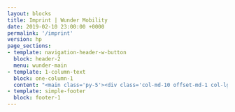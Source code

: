 ```yaml
---
layout: blocks
title: Imprint | Wunder Mobility
date: 2019-02-10 23:00:00 +0000
permalink: '/imprint'
version: hp
page_sections:
- template: navigation-header-w-button
  block: header-2
  menu: wunder-main
- template: 1-column-text
  block: one-column-1
  content: "<main class='py-5'><div class='col-md-10 offset-md-1 col-lg-8 offset-lg-2'><h1>Imprint</h1><h2 class='mt-5 headline-medium'>Website Provider</h2><p class='text-left'>WunderCar Mobility Solutions GmbH<br>Hongkongstraße 2-4<br>20457 Hamburg<br>Germany<br><a href='https://what3words.com/helpful.prepares.launched' target='_blank' title='what3words location'>///helpful.prepares.launched</a></p><h2 class='mt-5 headline-medium'>General Manager</h2><p>Gunnar Froh<br>Registry Court: Amtsgericht Hamburg<br>Registry Number: HRB 130081<br>UStId: DE 815 471 165<br>Responsible for Content: Gunnar Froh<br>Media: <a href='mailto:press@wundermobility.com' target='_blank' title='email the Wunder Mobility press contact'>press@wundermobility.com</a></p><h2 class='mt-5 headline-medium'>Google Analytics</h2><p>Our website uses Google Analytics, an analysis service from Google, Inc., 1600 Amphitheatre Parkway, Mountain View, CA 94043, USA („Google“). Google Analytics uses so-called “cookies“, files that are stored on your computer and which are employed to provide an analysis of your use of our sites. The information collected by the cookie regarding your use of the site is generally transferred to Google servers in the US and stored there. In the event IP anonymization is activated for this website, Google will crop your IP address if it originates from within a member state of the European Union or any parties to the Agreement on the European Economic Union. Only in exceptional cases will a complete IP address be forwarded to Google servers in the US and then cropped. IP anonymization has been activated on our websites. Google makes use of the information it collects on behalf of the site provider in order to furnish analysis of your use of our site, to compile reports on website activity and to provide us with other services relating to the use of our site and internet use in general. According to Google, Google Analytics will not merge the IP address provided by your browser with other data held by Google. You can prevent cookies from being stored on your browser by setting your browser software so that it will not accept cookies; please note, however, that by doing so, you may not be able to make full use of all the functions available at our website. In addition, you can prevent cookies from gathering data for Google about your use of our sites (incl. your IP address) as well as the processing of this data by Google by downloading and installing the browser plug-in available at the following link: http://tools.google.com/dlpage/gaoptout?hl=de. As an alternative to using a browser add-on or when using a browser on a mobile device, you can click on this link instead in order to prevent Google Analytics from collecting data on your use of our websites (This opt-out will only work in this particular browser and only for this particular domain). An opt-out cookie is then saved to your device. If you delete this cookie from the browser, you will need to click on the link again in order to continue preventing Google Analytics from operating on our websites.Google +1 Our websites make use of the Google “+1“ button, a web plugin from Google, Inc., 1600 Amphitheatre Parkway, Mountain View, CA 94043, USA (“Google“). This button is labelled with “+1“. Whenever you access one of our websites that contains the Google “+1“ button, your browser establishes a direct connection to the servers at Google. Google then transmits content via the plugin directly to your browser and from there they are incorporated into the website itself without any action on our part.By incorporating the plugin, Google is informed that you accessed the site. This occurs simply by loading the button, even if you do not click on it. If you are registered with Google, Google can associate your visit to our website with your own Google account. If you click on the “+1“ button or if you leave a comment, this information is transmitted from your browser via the plugin directly to Google and saved there. The purpose and scope of the data collected and the rules governing how this data is processed and used by Google as well as your rights in this regard and the browser settings you can use to protect your privacy are therefore not included here. Instead, you should consult the data protection policies at Google. If you prefer that Google not use the “+1“ button to collect data on your use of our sites, you will need to log out of Google each time before visiting one of our sites.</p><h2 class='mt-5 headline-medium'>Facebook's 'Like' button</h2><p>Our websites use Facebook's “Like“ button, a web plugin from the social network, Facebook.com, operated by Facebook, Inc., 1601 Willow Road, Menlo Park, CA 94025, USA ('Facebook'). This button is labelled with the Facebook logo, an f'. Whenever you access one of our sites that contains a Facebook “Like“ button, your browser establishes a direct connection with Facebook's servers. Facebook then transmits content via the plugin directly to your browser and incorporates it into the website without any action on our part. Facebook is informed via the plugin that you have accessed a particular site. This occurs simply by loading the button, you do not actually need to click on it. If you are registered with Facebook, Facebook can associate your visit to our site with your own Facebook account. If you click on the “Like“ button or if you leave a comment, this information is transmitted from your browser via the plugin directly to Facebook and stored there. The purpose and scope of the data collected and the rules governing how this data is processed and used by Facebook as well as your rights in this regard and the browser settings you can use to protect your privacy are therefore not included here. Instead, you should consult the data protection policies at Facebook. If you prefer that Facebook not use the “Like“ button to collect data on your use of our sites, you will need to log off of Facebook each time before visiting one of our sites.</p><h2 class='mt-5 headline-medium'>Twitter 'Tweets'</h2><p>Our app makes use of Twitter's “Tweet“ button from Twitter.com, operated by Twitter, Inc. 1355 Market Street Suite 900, San Francisco, CA 94103, USA ('Twitter'). This button is labelled “Tweet“. Whenever you access one of our websites containing a Twitter “Tweet“ button, your browser establishes a direct connection with Twitter's servers. Twitter then transmits content via the plugin directly to your browser and incorporates it into the website without any action on our part.Twitter is informed through the plugin that you have accessed a particular site. This occurs simply by loading the button, you do not actually have to click on it. If you are registered with Twitter, Twitter can associate your visit to our site with your own Twitter account. If you click on the “Tweet“ button or if you leave a comment, this information is transmitted from your browser via the plugin directly to Twitter and stored there. The purpose and scope of the data collected and the rules governing how this data is processed and used by Twitter as well as your rights in this regard and the browser settings you can use to protect your privacy are therefore not included here. Instead, you should consult the data protection policies at Twitter. If you prefer that Twitter not use the “Tweet“ button to collect data on your use of our sites, you will need to log off of Twitter each time before visiting one of our sites.</p></div></main>"
- template: simple-footer
  block: footer-1
---
```

